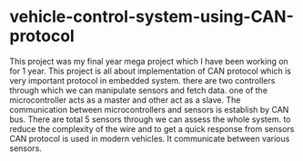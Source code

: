 # vehicle-control-system-using-CAN-protocol


This project was my final year mega project  which I have been working on for 1 year. This project is all about implementation of CAN protocol which is very important protocol in embedded system. there are two controllers through which we can manipulate sensors and fetch data. one of the microcontroller acts as a master and other act as a slave. The communication between microcontrollers and sensors is establish by CAN bus. There are total 5 sensors through we can assess the whole system.  to reduce the complexity of the wire and to get a quick response from sensors CAN protocol is used in modern vehicles. It communicate between various sensors.     
